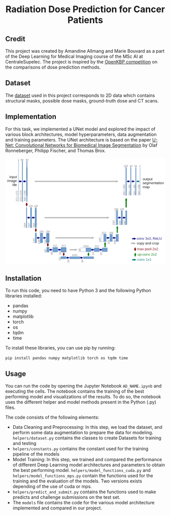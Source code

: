# <center>Radiation Dose Prediction for Cancer Patients</center>


## Credit
This project was created by Amandine Allmang and Marie Bouvard as a part of the Deep Learning for Medical Imaging course of the MSc AI at CentraleSupelec. The project is inspired by the [OpenKBP competition](https://www.aapm.org/GrandChallenge/OpenKBP/) on the comparisons of dose prediction methods.

## Dataset
The [dataset](https://github.com/soniamartinot/MVA-Dose-Prediction.git) used in this project corresponds to 2D data which contains structural masks, possible dose masks, ground-truth dose and CT scans.

## Implementation
For this task, we implemented a UNet model and explored the impact of various block architectures, model hyperparameters, data augmentation and training parameters. The UNet architecture is based on the paper [U-Net: Convolutional Networks for Biomedical Image Segmentation](https://arxiv.org/abs/1505.04597) by Olaf Ronneberger, Philipp Fischer, and Thomas Brox. 

![Unet](unet_archi.png)

## Installation
To run this code, you need to have Python 3 and the following Python libraries installed: 
- pandas 
- numpy 
- matplotlib 
- torch
- os
- tqdm 
- time

To install these libraries, you can use pip by running:

`pip install pandas numpy matplotlib torch os tqdm time`

## Usage
You can run the code by opening the Jupyter Notebook `AD_NAME.ipynb` and executing the cells. The notebook contains the training of the best performing model and visualizations of the results. To do so, the notebook uses the different helper and model methods present in the Python (.py) files.

The code consists of the following elements:

- Data Cleaning and Preprocessing: In this step, we load the dataset, and perform some data augmentation to prepare the data for modeling. `helpers/dataset.py` contains the classes to create Datasets for training and testing
- `helpers/constants.py` contains the constant used for the training pipeline of the models
- Model Training: In this step, we trained and compared the performance of different Deep Learning model architectures and parameters to obtain the best performing model. `helpers/model_functions_cuda.py` and `helpers/model_functions_mps.py` contain the functions used for the training and the evaluation of the models. Two versions exists depending of the use of cuda or mps.
- `helpers/predict_and_submit.py` contains the functions used to make predicts and challenge submissions on the test set.
- The `models` file contains the code for the various model architecture implemented and compared in our project.




